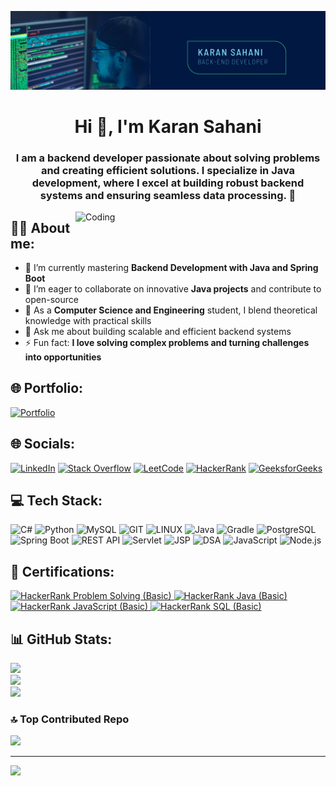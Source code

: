 ![logo](https://github.com/karansahani78/karansahani78/blob/main/Blue%20And%20Green%20Professional%20Technology%20LinkedIn%20Banner-2.png)

<h1 align="center">Hi 👋, I'm Karan Sahani</h1>
<h3 align="center">I am a backend developer passionate about solving problems and creating efficient solutions. I specialize in Java development, where I excel at building robust backend systems and ensuring seamless data processing. 🚀</h3>

<img align="right" alt="Coding" width="400" src="https://www.codium.ai/wp-content/uploads/2023/10/how-does-code-integrity-work.gif">

<h2 align="left">👩‍💻 About me:</h2>

- 🔭 I’m currently mastering **Backend Development with Java and Spring Boot**
- 👯 I’m eager to collaborate on innovative **Java projects** and contribute to open-source
- 🤝 As a **Computer Science and Engineering** student, I blend theoretical knowledge with practical skills
- 💬 Ask me about building scalable and efficient backend systems
- ⚡ Fun fact: **I love solving complex problems and turning challenges into opportunities**

## 🌐 Portfolio:
[![Portfolio](https://img.shields.io/badge/Portfolio-%230077B5.svg?style=for-the-badge&logo=web&logoColor=white)](https://karansahani-dev.wegic.app/home)

## 🌐 Socials:
[![LinkedIn](https://img.shields.io/badge/LinkedIn-%230077B5.svg?logo=linkedin&logoColor=white)](https://www.linkedin.com/in/karan-sahani-70a0ba2b1)
[![Stack Overflow](https://img.shields.io/badge/-Stackoverflow-FE7A16?logo=stack-overflow&logoColor=white)](https://stackoverflow.com/users/22775391/karan-sahani)
[![LeetCode](https://img.shields.io/badge/LeetCode-%23FFA116.svg?logo=LeetCode&logoColor=white)](https://leetcode.com/u/karansahani78/)
[![HackerRank](https://img.shields.io/badge/HackerRank-%23222222.svg?logo=HackerRank&logoColor=white)](https://www.hackerrank.com/profile/karansahani723)
[![GeeksforGeeks](https://img.shields.io/badge/GeeksforGeeks-%2300AAE4.svg?logo=GeeksforGeeks&logoColor=white)](https://www.geeksforgeeks.org/user/karansahani78)

<h2 align="left">💻 Tech Stack:</h2>

![C#](https://img.shields.io/badge/c%23-%23239120.svg?style=for-the-badge&logo=c-sharp&logoColor=white)
![Python](https://img.shields.io/badge/python-3670A0?style=for-the-badge&logo=python&logoColor=ffdd54)
![MySQL](https://img.shields.io/badge/mysql-%2300000f.svg?style=for-the-badge&logo=mysql&logoColor=white)
![GIT](https://img.shields.io/badge/Git-fc6d26?style=for-the-badge&logo=git&logoColor=white)
![LINUX](https://img.shields.io/badge/Linux-FCC624?style=for-the-badge&logo=linux&logoColor=black)
![Java](https://img.shields.io/badge/java-%23ED8B00.svg?style=for-the-badge&logo=java&logoColor=white)
![Gradle](https://img.shields.io/badge/Gradle-02303A?style=for-the-badge&logo=gradle&logoColor=white)
![PostgreSQL](https://img.shields.io/badge/postgresql-316192?style=for-the-badge&logo=postgresql&logoColor=white)
![Spring Boot](https://img.shields.io/badge/spring%20boot-%236DB33F.svg?style=for-the-badge&logo=spring-boot&logoColor=white)
![REST API](https://img.shields.io/badge/rest%20api-%23000000.svg?style=for-the-badge&logo=swagger&logoColor=white)
![Servlet](https://img.shields.io/badge/servlet-%23E34F26.svg?style=for-the-badge&logo=java&logoColor=white)
![JSP](https://img.shields.io/badge/jsp-%23F7DF1E.svg?style=for-the-badge&logo=java&logoColor=white)
![DSA](https://img.shields.io/badge/DSA-%23FFA500.svg?style=for-the-badge&logo=algolia&logoColor=white)
![JavaScript](https://img.shields.io/badge/javascript-%23323330.svg?style=for-the-badge&logo=javascript&logoColor=%23F7DF1E)
![Node.js](https://img.shields.io/badge/node.js-%2343853D.svg?style=for-the-badge&logo=node.js&logoColor=white)

<h2 align="left">📜 Certifications:</h2>

<a href="https://www.hackerrank.com/certificates/676404ac45ca">
  <img src="https://img.shields.io/badge/HackerRank%20Problem%20Solving%20(Basic)-00EA64.svg?style=for-the-badge&logo=hackerrank&logoColor=white" alt="HackerRank Problem Solving (Basic)">
</a>
<a href="https://www.hackerrank.com/certificates/68dd05c02666">
  <img src="https://img.shields.io/badge/HackerRank%20Java%20(Basic)-00EA64.svg?style=for-the-badge&logo=hackerrank&logoColor=white" alt="HackerRank Java (Basic)">
</a>
<a href="https://www.hackerrank.com/certificates/6be97483c87e">
  <img src="https://img.shields.io/badge/HackerRank%20JavaScript%20(Basic)-00EA64.svg?style=for-the-badge&logo=hackerrank&logoColor=white" alt="HackerRank JavaScript (Basic)">
</a>
<a href="https://www.hackerrank.com/certificates/1ddc0e781c02">
  <img src="https://img.shields.io/badge/HackerRank%20SQL%20(Basic)-00EA64.svg?style=for-the-badge&logo=hackerrank&logoColor=white" alt="HackerRank SQL (Basic)">
</a>

<h2 align="left">📊 GitHub Stats:</h2>

![](https://github-readme-stats.vercel.app/api?username=karansahani78&theme=radical&hide_border=false&include_all_commits=true&count_private=true)<br/>
![](https://github-readme-streak-stats.herokuapp.com/?user=karansahani78&theme=radical&hide_border=false)<br/>
![](https://github-readme-stats.vercel.app/api/top-langs/?username=karansahani78&theme=radical&hide_border=false&include_all_commits=true&count_private=true&layout=compact)

### 🔝 Top Contributed Repo
![](https://github-contributor-stats.vercel.app/api?username=karansahani78&limit=5&theme=dark&combine_all_yearly_contributions=true)

---
[![](https://visitcount.itsvg.in/api?id=karansahani78&icon=0&color=0)](https://visitcount.itsvg.in)
